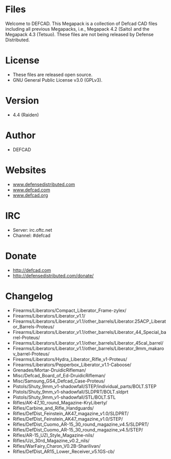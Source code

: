 # Files
Welcome to DEFCAD. This Megapack is a collection of Defcad CAD files including all previous Megapacks, i.e., Megapack 4.2 (Saito) and the Megapack 4.3 (Tetsuo). These files are not being released by Defense Distributed.

# License

* These files are released open source.
* GNU General Public License v3.0 (GPLv3).

# Version

* 4.4 (Raiden)

# Author
* DEFCAD

# Websites 
* www.defensedistributed.com
* www.defcad.com
* www.defcad.org

# IRC
* Server: irc.oftc.net 
* Channel: #defcad

# Donate
* http://defcad.com
* http://defensedistributed.com/donate/

# Changelog

* Firearms/Liberators/Compact_Liberator_Frame-zylex/
* Firearms/Liberators/Liberator_v1.1/
* Firearms/Liberators/Liberator_v1.1/other_barrels/Liberator.25ACP_Liberator_Barrels-Proteus/
* Firearms/Liberators/Liberator_v1.1/other_barrels/Liberator_44_Special_barrel-Proteus/
* Firearms/Liberators/Liberator_v1.1/other_barrels/Liberator_45cal_barrel/
* Firearms/Liberators/Liberator_v1.1/other_barrels/Liberator_9mm_makarov_barrel-Proteus/
* Firearms/Liberators/Hydra_Liberator_Rifle_v1-Proteus/
* Firearms/Liberators/Pepperbox_Liberator_v1.1-Caboose/
* Grenades/Mortar-DruidicRifleman/
* Misc/Defcad_Board_of_Ed-DruidicRifleman/
* Misc/Samsung_GS4_Defcad_Case-Proteus/
* Pistols/Shuty_9mm_v1-shadowfall/STEP/individual_parts/BOLT.STEP
* Pistols/Shuty_9mm_v1-shadowfall/SLDPRT/BOLT.sldprt
* Pistols/Shuty_9mm_v1-shadowfall/STL/BOLT.STL
* Rifles/AK-47_10_round_Magazine-KryLiberty/
* Rifles/Carbine_and_Rifle_Handguards/
* Rifles/DefDist_Feinstein_AK47_magazine_v1.0/SLDPRT/
* Rifles/DefDist_Feinstein_AK47_magazine_v1.0/STEP/
* Rifles/DefDist_Cuomo_AR-15_30_round_magazine_v4.5/SLDPRT/
* Rifles/DefDist_Cuomo_AR-15_30_round_magazine_v4.5/STEP/
* Rifles/AR-15_UZI_Style_Magazine-nils/
* Rifles/Uzi_30rd_Magazine_v0.2_nils/
* Rifles/WarFairy_Charon_V0.2B-Sharilivan/
* Rifles/DefDist_AR15_Lower_Receiver_v5.1GS-cb/
